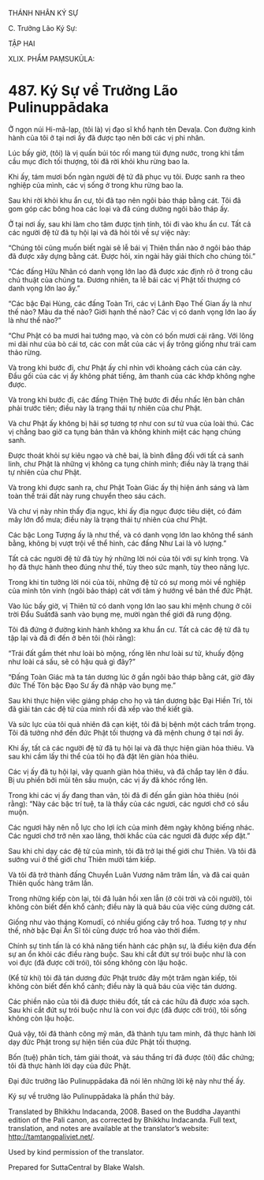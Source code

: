 THÁNH NHÂN KÝ SỰ

C. Trưởng Lão Ký Sự:

TẬP HAI

XLIX. PHẨM PAṂSUKŪLA:

# 487\. Ký Sự về Trưởng Lão Pulinuppādaka

Ở ngọn núi Hi-mã-lạp, (tôi là) vị đạo sĩ khổ hạnh tên Devaḷa. Con đường kinh hành của tôi ở tại nơi ấy đã được tạo nên bởi các vị phi nhân.

Lúc bấy giờ, (tôi) là vị quấn búi tóc rối mang túi đựng nước, trong khi tầm cầu mục đích tối thượng, tôi đã rời khỏi khu rừng bao la.

Khi ấy, tám mươi bốn ngàn người đệ tử đã phục vụ tôi. Được sanh ra theo nghiệp của mình, các vị sống ở trong khu rừng bao la.

Sau khi rời khỏi khu ẩn cư, tôi đã tạo nên ngôi bảo tháp bằng cát. Tôi đã gom góp các bông hoa các loại và đã cúng dường ngôi bảo tháp ấy.

Ở tại nơi ấy, sau khi làm cho tâm được tịnh tính, tôi đi vào khu ẩn cư. Tất cả các người đệ tử đã tụ hội lại và đã hỏi tôi về sự việc này:

“Chúng tôi cũng muốn biết ngài sẽ lễ bái vị Thiên thần nào ở ngôi bảo tháp đã được xây dựng bằng cát. Được hỏi, xin ngài hãy giải thích cho chúng tôi.”

“Các đấng Hữu Nhãn có danh vọng lớn lao đã được xác định rõ ở trong câu chú thuật của chúng ta. Đương nhiên, ta lễ bái các vị Phật tối thượng có danh vọng lớn lao ấy.”

“Các bậc Đại Hùng, các đấng Toàn Tri, các vị Lãnh Đạo Thế Gian ấy là như thế nào? Màu da thế nào? Giới hạnh thế nào? Các vị có danh vọng lớn lao ấy là như thế nào?”

“Chư Phật có ba mươi hai tướng mạo, và còn có bốn mươi cái răng. Với lông mi dài như của bò cái tơ, các con mắt của các vị ấy trông giống như trái cam thảo rừng.

Và trong khi bước đi, chư Phật ấy chỉ nhìn với khoảng cách của cán cày. Đầu gối của các vị ấy không phát tiếng, âm thanh của các khớp không nghe được.

Và trong khi bước đi, các đấng Thiện Thệ bước đi đều nhấc lên bàn chân phải trước tiên; điều này là trạng thái tự nhiên của chư Phật.

Và chư Phật ấy không bị hãi sợ tương tợ như con sư tử vua của loài thú. Các vị chẳng bao giờ ca tụng bản thân và không khinh miệt các hạng chúng sanh.

Được thoát khỏi sự kiêu ngạo và chê bai, là bình đẳng đối với tất cả sanh linh, chư Phật là những vị không ca tụng chính mình; điều này là trạng thái tự nhiên của chư Phật.

Và trong khi được sanh ra, chư Phật Toàn Giác ấy thị hiện ánh sáng và làm toàn thể trái đất này rung chuyển theo sáu cách.

Và chư vị này nhìn thấy địa ngục, khi ấy địa ngục được tiêu diệt, có đám mây lớn đổ mưa; điều này là trạng thái tự nhiên của chư Phật.

Các bậc Long Tượng ấy là như thế, và có danh vọng lớn lao không thể sánh bằng, không bị vượt trội về thể hình, các đấng Như Lai là vô lượng.”

Tất cả các người đệ tử đã tùy hỷ những lời nói của tôi với sự kính trọng. Và họ đã thực hành theo đúng như thế, tùy theo sức mạnh, tùy theo năng lực.

Trong khi tin tưởng lời nói của tôi, những đệ tử có sự mong mỏi về nghiệp của mình tôn vinh (ngôi bảo tháp) cát với tâm ý hướng về bản thể đức Phật.

Vào lúc bấy giờ, vị Thiên tử có danh vọng lớn lao sau khi mệnh chung ở cõi trời Đẩu Suấtđã sanh vào bụng mẹ, mười ngàn thế giới đã rung động.

Tôi đã đứng ở đường kinh hành không xa khu ẩn cư. Tất cả các đệ tử đã tụ tập lại và đã đi đến ở bên tôi (hỏi rằng):

“Trái đất gầm thét như loài bò mộng, rống lên như loài sư tử, khuấy động như loài cá sấu, sẽ có hậu quả gì đây?”

“Đấng Toàn Giác mà ta tán dương lúc ở gần ngôi bảo tháp bằng cát, giờ đây đức Thế Tôn bậc Đạo Sư ấy đã nhập vào bụng mẹ.”

Sau khi thực hiện việc giảng pháp cho họ và tán dương bậc Đại Hiền Trí, tôi đã giải tán các đệ tử của mình rồi đã xếp vào thế kiết già.

Và sức lực của tôi quả nhiên đã cạn kiệt, tôi đã bị bệnh một cách trầm trọng. Tôi đã tưởng nhớ đến đức Phật tối thượng và đã mệnh chung ở tại nơi ấy.

Khi ấy, tất cả các người đệ tử đã tụ hội lại và đã thực hiện giàn hỏa thiêu. Và sau khi cầm lấy thi thể của tôi họ đã đặt lên giàn hỏa thiêu.

Các vị ấy đã tụ hội lại, vây quanh giàn hỏa thiêu, và đã chắp tay lên ở đầu. Bị ưu phiền bởi mũi tên sầu muộn, các vị ấy đã khóc rống lên.

Trong khi các vị ấy đang than vãn, tôi đã đi đến gần giàn hỏa thiêu (nói rằng): “Này các bậc trí tuệ, ta là thầy của các ngươi, các ngươi chớ có sầu muộn.

Các ngươi hãy nên nỗ lực cho lợi ích của mình đêm ngày không biếng nhác. Các ngươi chớ trở nên xao lãng, thời khắc của các ngươi đã được xếp đặt.”

Sau khi chỉ dạy các đệ tử của mình, tôi đã trở lại thế giới chư Thiên. Và tôi đã sướng vui ở thế giới chư Thiên mười tám kiếp.

Và tôi đã trở thành đấng Chuyển Luân Vương năm trăm lần, và đã cai quản Thiên quốc hàng trăm lần.

Trong những kiếp còn lại, tôi đã luân hồi xen lẫn (ở cõi trời và cõi người), tôi không còn biết đến khổ cảnh; điều này là quả báu của việc cúng dường cát.

Giống như vào tháng Komudī, có nhiều giống cây trổ hoa. Tương tợ y như thế, nhờ bậc Đại Ẩn Sĩ tôi cũng được trổ hoa vào thời điểm.

Chính sự tinh tấn là có khả năng tiến hành các phận sự, là điều kiện đưa đến sự an ổn khỏi các điều ràng buộc. Sau khi cắt đứt sự trói buộc như là con voi đực (đã được cởi trói), tôi sống không còn lậu hoặc.

(Kể từ khi) tôi đã tán dương đức Phật trước đây một trăm ngàn kiếp, tôi không còn biết đến khổ cảnh; điều này là quả báu của việc tán dương.

Các phiền não của tôi đã được thiêu đốt, tất cả các hữu đã được xóa sạch. Sau khi cắt đứt sự trói buộc như là con voi đực (đã được cởi trói), tôi sống không còn lậu hoặc.

Quả vậy, tôi đã thành công mỹ mãn, đã thành tựu tam minh, đã thực hành lời dạy đức Phật trong sự hiện tiền của đức Phật tối thượng.

Bốn (tuệ) phân tích, tám giải thoát, và sáu thắng trí đã được (tôi) đắc chứng; tôi đã thực hành lời dạy của đức Phật.

Đại đức trưởng lão Pulinuppādaka đã nói lên những lời kệ này như thế ấy.

Ký sự về trưởng lão Pulinuppādaka là phần thứ bảy.

Translated by Bhikkhu Indacanda, 2008. Based on the Buddha Jayanthi edition of the Pali canon, as corrected by Bhikkhu Indacanda. Full text, translation, and notes are available at the translator’s website: http://tamtangpaliviet.net/.

Used by kind permission of the translator.

Prepared for SuttaCentral by Blake Walsh.